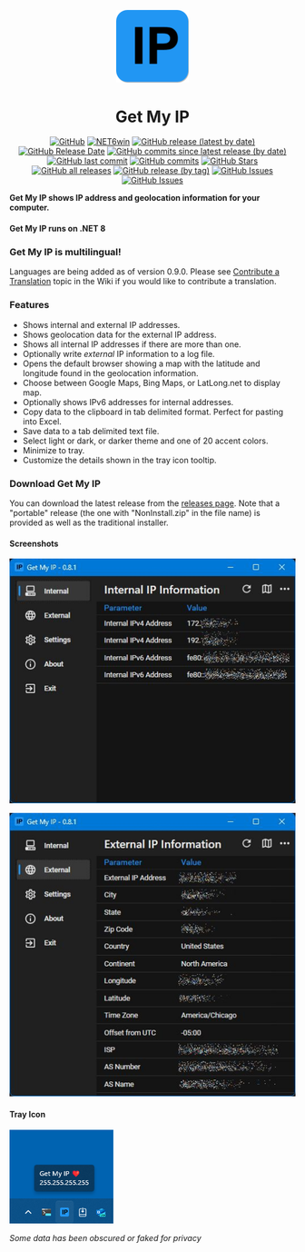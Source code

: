 <p align="center">
  <a target="_blank" rel="noopener noreferrer">
    <img width="128" src="https://github.com/Timthreetwelve/GetMyIP/blob/main/GetMyIP/Images/IP.png?raw=true" alt="Get My IP Logo">
  </a>
</p>
<h1 align="center">
  Get My IP
</h1>

<div align="center">
  
[![GitHub](https://img.shields.io/github/license/Timthreetwelve/GetMyIP?style=plastic)](https://github.com/Timthreetwelve/GetMyIP/blob/main/LICENSE)
[![NET6win](https://img.shields.io/badge/.NET-8.0--Windows-blueviolet?style=plastic)](https://dotnet.microsoft.com/en-us/download)
[![GitHub release (latest by date)](https://img.shields.io/github/v/release/Timthreetwelve/GetMyIP?style=plastic)](https://github.com/Timthreetwelve/GetMyIP/releases/latest)
[![GitHub Release Date](https://img.shields.io/github/release-date/timthreetwelve/getmyip?style=plastic&color=orange)](https://github.com/Timthreetwelve/GetMyIP/releases/latest)
[![GitHub commits since latest release (by date)](https://img.shields.io/github/commits-since/timthreetwelve/GetMyIP/latest?style=plastic)](https://github.com/Timthreetwelve/GetMyIP/commits/main)
[![GitHub last commit](https://img.shields.io/github/last-commit/timthreetwelve/GetMyIP?style=plastic)](https://github.com/Timthreetwelve/GetMyIP/commits/main)
[![GitHub commits](https://img.shields.io/github/commit-activity/m/timthreetwelve/GetMyIP?style=plastic)](https://github.com/Timthreetwelve/GetMyIP/commits/main)
[![GitHub Stars](https://img.shields.io/github/stars/timthreetwelve/GetMyIP?style=plastic&color=goldenrod&logo=github)](https://docs.github.com/en/get-started/exploring-projects-on-github/saving-repositories-with-stars)
[![GitHub all releases](https://img.shields.io/github/downloads/Timthreetwelve/GetMyIP/total?style=plastic&label=total%20downloads&color=teal)](https://github.com/Timthreetwelve/GetMyIP/releases)
[![GitHub release (by tag)](https://img.shields.io/github/downloads/timthreetwelve/GetMyIP/latest/total?style=plastic&color=2196F3&label=downloads%20latest%20version)](https://github.com/Timthreetwelve/GetMyIP/releases/latest)
[![GitHub Issues](https://img.shields.io/github/issues/timthreetwelve/GetMyIP?style=plastic&color=orangered)](https://github.com/Timthreetwelve/WUView/issues)
[![GitHub Issues](https://img.shields.io/github/issues-closed/timthreetwelve/GetMyIP?style=plastic&color=slateblue)](https://github.com/Timthreetwelve/WUView/issues)

</div>

**Get My IP shows IP address and geolocation information for your computer.**

#### Get My IP runs on .NET 8

### Get My IP is multilingual!
Languages are being added as of version 0.9.0. Please see [Contribute a Translation](https://github.com/Timthreetwelve/GetMyIP/wiki/Contribute-a-Translation) topic in the Wiki if you would like to contribute a translation. 

### Features

* Shows internal and external IP addresses.
* Shows geolocation data for the external IP address.
* Shows all internal IP addresses if there are more than one.
* Optionally write _external_ IP information to a log file.
* Opens the default browser showing a map with the latitude and longitude found in the geolocation information.
* Choose between Google Maps, Bing Maps, or LatLong.net to display map.
* Optionally shows IPv6 addresses for internal addresses.
* Copy data to the clipboard in tab delimited format. Perfect for pasting into Excel.
* Save data to a tab delimited text file.
* Select light or dark, or darker theme and one of 20 accent colors.
* Minimize to tray. 
* Customize the details shown in the tray icon tooltip.

### Download Get My IP

You can download the latest release from the [releases page](https://github.com/Timthreetwelve/GetMyIP/releases). Note that a "portable" release (the one with "NonInstall.zip" in the file name) is provided as well as the traditional installer.

#### Screenshots

![Internal](https://github.com/Timthreetwelve/GetMyIP/blob/main/Images/GetMyIP_Internal.jpg)

![External](https://github.com/Timthreetwelve/GetMyIP/blob/main/Images/GetMyIP_External.jpg)

#### Tray Icon

![Tray Icon](https://github.com/Timthreetwelve/GetMyIP/blob/main/Images/Tray_Icon_with_Tooltip.png)

*Some data has been obscured or faked for privacy*


